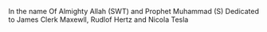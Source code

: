 In the name Of Almighty Allah (SWT) and Prophet Muhammad (S)
Dedicated to James Clerk Maxewll, Rudlof Hertz and Nicola Tesla
